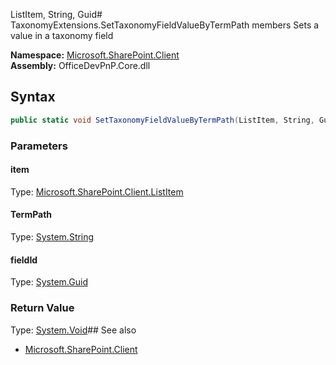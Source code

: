 ListItem, String, Guid# TaxonomyExtensions.SetTaxonomyFieldValueByTermPath members
Sets a value in a taxonomy field  

**Namespace:** [Microsoft.SharePoint.Client](Microsoft.SharePoint.Client.md)  
**Assembly:** OfficeDevPnP.Core.dll  
## Syntax
```C#
public static void SetTaxonomyFieldValueByTermPath(ListItem, String, Guid)
```
### Parameters
#### item
Type: [Microsoft.SharePoint.Client.ListItem](Microsoft.SharePoint.Client.ListItem.md) 
#### 
#### TermPath
Type: [System.String](System.String.md) 
#### 
#### fieldId
Type: [System.Guid](System.Guid.md) 
#### 
### Return Value
Type: [System.Void](System.Void.md)## See also
- [Microsoft.SharePoint.Client](Microsoft.SharePoint.Client.md)
